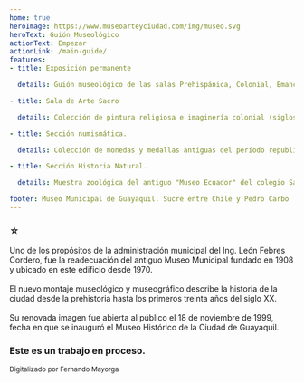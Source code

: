 ```yaml
---
home: true
heroImage: https://www.museoarteyciudad.com/img/museo.svg
heroText: Guión Museológico
actionText: Empezar
actionLink: /main-guide/
features:
- title: Exposición permanente

  details: Guión museológico de las salas Prehispánica, Colonial, Emancipación, Consolidación republicana y Siglo XX. Incluye los textos del vestíbulo del museo.

- title: Sala de Arte Sacro

  details: Colección de pintura religiosa e imaginería colonial (siglos XVI al XVIII), en su mayoría anónima; la muestra hace énfasis en el estudio de la iconografía e iconología utilizadas en el arte sacro.

- title: Sección numismática.

  details: Colección de monedas y medallas antiguas del período republicano de nuestro país. Monedas organizadas en orden cronológico desde la época de la Casa de la Moneda de Quito hasta finales de la década de los años 90.

- title: Sección Historia Natural.

  details: Muestra zoológica del antiguo "Museo Ecuador" del colegio San José La Salle. Contiene espécimenes conservados provenientes de todos los rincones del país, se incluyen los de las Islas Galápagos (datados entre 1951 y 1957).

footer: Museo Municipal de Guayaquil. Sucre entre Chile y Pedro Carbo · (04) 259 4800 ext. 7402 · MMDG © 2019
---
```


<div class="presenta"><h3>&star;</h3><p>Uno de los propósitos de la administración municipal del Ing. León Febres Cordero, fue la readecuación del antiguo Museo Municipal fundado en 1908 y ubicado en este edificio desde 1970. <br /><br />El nuevo montaje museológico y museográfico describe la historia de la ciudad desde la prehistoria hasta los primeros treinta años del siglo XX.<br /><br/>Su renovada imagen fue abierta al público el 18 de noviembre de 1999, fecha en que se inauguró el Museo Histórico de la Ciudad de Guayaquil.</p></div>

### Este es un trabajo en proceso. <Badge text="beta" type="warn"/><Badge text="0.1"/>

<small>Digitalizado por Fernando Mayorga</small>

